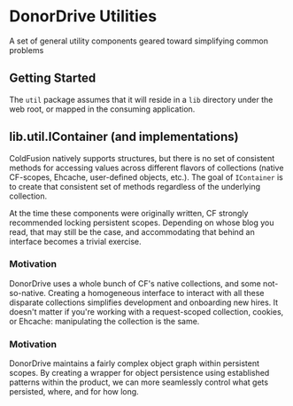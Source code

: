 # DonorDrive Utilities
A set of general utility components geared toward simplifying common problems

## Getting Started
The `util` package assumes that it will reside in a `lib` directory under the web root, or mapped in the consuming application.

## lib.util.IContainer (and implementations)
ColdFusion natively supports structures, but there is no set of consistent methods for accessing values across different flavors of  collections (native CF-scopes, Ehcache, user-defined objects, etc.). The goal of `IContainer` is to create that consistent set of methods regardless of the underlying collection.

At the time these components were originally written, CF strongly recommended locking persistent scopes. Depending on whose blog you read, that may still be the case, and accommodating that behind an interface becomes a trivial exercise.

### Motivation
DonorDrive uses a whole bunch of CF's native collections, and some not-so-native. Creating a homogeneous interface to interact with all these disparate collections simplifies development and onboarding new hires. It doesn't matter if you're working with a request-scoped collection, cookies, or Ehcache: manipulating the collection is the same.

### Motivation
DonorDrive maintains a fairly complex object graph within persistent scopes. By creating a wrapper for object persistence using established patterns within the product, we can more seamlessly control what gets persisted, where, and for how long.
